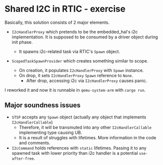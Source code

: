 # Shared I2C in RTIC - exercise

Basically, this solution consists of 2 major elements.

- `I2cHandlerProxy` which pretends to be the embedded_hal's i2c implementation.
  It is supposed to be consumed by a driver object during init phase.
  - It spawns i2c-related task via RTIC's `Spawn` object.

- `ScopedTaskSpawnProvider` which creates something similar to scope.
  - On creation, it populates `I2cHandlerProxy` with `Spawn` instance.
  - On drop, it sets `I2cHandlerProxy` `Spawn` reference to `None`.
    - After drop, accessing i2c via `I2cHandlerProxy` causes panic.

I reworked it and now it is runnable in `qemu-system-arm` with `cargo run`.

## Major soundness issues
- `STSP` accepts any `Spawn` object (actually any object that implements `I2cHandlerCallable`)
  - Therefore, it will be transmuted into any other `I2cHandlerCallable` implementing type causing UB.
  - It is a result of struggles with lifetimes. More information in the code and comments.
- `I2cCommand` holds references with `static` lifetimes. Passing it to any spawned task with
  lower priority than i2c handler is a potential `use-after-free`.